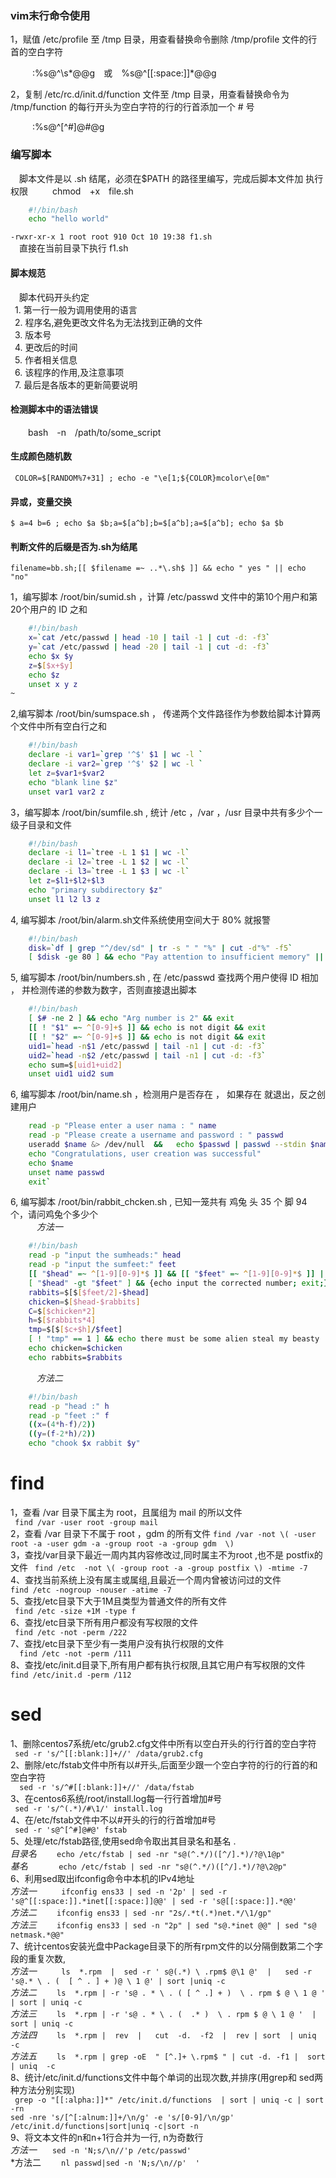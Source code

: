 ### vim末行命令使用

1，赋值 /etc/profile 至 /tmp 目录，用查看替换命令删除 /tmp/profile 文件的行首的空白字符     

&ensp;&ensp;&ensp;&ensp;&ensp;:%s@^\s*@@g&ensp;&ensp;或&ensp;&ensp;%s@^[[:space:]]*@@g   


2，复制  /etc/rc.d/init.d/function 文件至 /tmp 目录，用查看替换命令为 /tmp/function 的每行开头为空白字符的行的行首添加一个 # 号

&ensp;&ensp;&ensp;&ensp;&ensp;:%s@^[^#]@#@g

### 编写脚本
&ensp;&ensp;脚本文件是以 .sh 结尾，必须在$PATH 的路径里编写，完成后脚本文件加 执行权限 
&ensp;&ensp;&ensp;&ensp;&ensp;chmod&ensp;&ensp;+x&ensp;&ensp;file.sh
``` bash
    #!/bin/bash
    echo "hello world"
```
`-rwxr-xr-x 1 root root 910 Oct 10 19:38 f1.sh`   
&ensp;&ensp;直接在当前目录下执行 f1.sh

#### 脚本规范  
&ensp;&ensp;脚本代码开头约定   
&ensp;1. 第一行一般为调用使用的语言  
&ensp;2. 程序名,避免更改文件名为无法找到正确的文件   
&ensp;3. 版本号  
&ensp;4. 更改后的时间   
&ensp;5. 作者相关信息  
&ensp;6. 该程序的作用,及注意事项    
&ensp;7. 最后是各版本的更新简要说明    

#### 检测脚本中的语法错误   
&ensp;&ensp;&ensp;&ensp;bash&ensp;&ensp;-n&ensp;&ensp;/path/to/some_script


#### 生成颜色随机数   
` COLOR=$[RANDOM%7+31] ; echo -e "\e[1;${COLOR}mcolor\e[0m"`
#### 异或，变量交换
`$ a=4 b=6 ; echo $a $b;a=$[a^b];b=$[a^b];a=$[a^b]; echo $a $b`
#### 判断文件的后缀是否为.sh为结尾
`filename=bb.sh;[[ $filename =~ ..*\.sh$ ]] && echo " yes " || echo "no"`

1，编写脚本 /root/bin/sumid.sh ，计算 /etc/passwd 文件中的第10个用户和第20个用户的 ID 之和
``` bash
    #!/bin/bash
    x=`cat /etc/passwd | head -10 | tail -1 | cut -d: -f3`
    y=`cat /etc/passwd | head -20 | tail -1 | cut -d: -f3`
    echo $x $y
    z=$[$x+$y]
    echo $z
    unset x y z
~ 
```
2,编写脚本 /root/bin/sumspace.sh ， 传递两个文件路径作为参数给脚本计算两个文件中所有空白行之和
```bash
    #!/bin/bash
    declare -i var1=`grep '^$' $1 | wc -l `
    declare -i var2=`grep '^$' $2 | wc -l `
    let z=$var1+$var2
    echo "blank line $z"
    unset var1 var2 z
```
3，编写脚本 /root/bin/sumfile.sh , 统计 /etc ，/var ，/usr 目录中共有多少个一级子目录和文件
```bash
    #!/bin/bash
    declare -i l1=`tree -L 1 $1 | wc -l`
    declare -i l2=`tree -L 1 $2 | wc -l`
    declare -i l3=`tree -L 1 $3 | wc -l`
    let z=$l1+$l2+$l3
    echo "primary subdirectory $z"
    unset l1 l2 l3 z
```
4, 编写脚本 /root/bin/alarm.sh文件系统使用空间大于 80% 就报警
```bash
    #!/bin/bash
    disk=`df | grep "^/dev/sd" | tr -s " " "%" | cut -d"%" -f5`
    [ $disk -ge 80 ] && echo "Pay attention to insufficient memory" || echo "I can keep using it"
```
5, 编写脚本 /root/bin/numbers.sh , 在 /etc/passwd 查找两个用户使得 ID 相加 ， 并检测传递的参数为数字，否则直接退出脚本
```bash
    #!/bin/bash
    [ $# -ne 2 ] && echo "Arg number is 2" && exit
    [[ ! "$1" =~ ^[0-9]+$ ]] && echo is not digit && exit
    [[ ! "$2" =~ ^[0-9]+$ ]] && echo is not digit && exit
    uid1=`head -n$1 /etc/passwd | tail -n1 | cut -d: -f3`
    uid2=`head -n$2 /etc/passwd | tail -n1 | cut -d: -f3`
    echo sum=$[uid1+uid2]
    unset uid1 uid2 sum
```

6, 编写脚本 /root/bin/name.sh ，检测用户是否存在 ， 如果存在 就退出，反之创建用户
```bash
    read -p "Please enter a user nama : " name
    read -p "Please create a username and password : " passwd
    useradd $name &> /dev/null  &&   echo $passwd | passwd --stdin $name &> /dev/null ||  { echo "Users already exist" ; exit ;}
    echo "Congratulations, user creation was successful"
    echo $name 
    unset name passwd
    exit`
```
6, 编写脚本 /root/bin/rabbit_chcken.sh , 已知一笼共有 鸡兔 头 35 个 脚 94 个，请问鸡兔个多少个   
&ensp;&ensp;&ensp;&ensp;&ensp;&ensp;*方法一*
```bash
    #!/bin/bash
    read -p "input the sumheads:" head
    read -p "input the sumfeet:" feet
    [[ "$head" =~ ^[1-9][0-9]*$ ]] && [[ "$feet" =~ ^[1-9][0-9]*$ ]] || { echo wrong format; exit: }
    [ "$head" -gt "$feet" ] && {echo input the corrected number; exit;}
    rabbits=$[$[$feet/2]-$head]
    chicken=$[$head-$rabbits]
    C=$[$chicken*2]
    h=$[$rabbits*4]
    tmp=$[$[$c+$h]/$feet]
    [ ! "tmp" == 1 ] && echo there must be some alien steal my beasty
    echo chicken=$chicken
    echo rabbits=$rabbits
```   
&ensp;&ensp;&ensp;&ensp;&ensp;&ensp;*方法二*  
```bash
    #!/bin/bash
    read -p "head :" h
    read -p "feet :" f
    ((x=(4*h-f)/2))
    ((y=(f-2*h)/2))
    echo "chook $x rabbit $y"
```

# find
1，查看 /var 目录下属主为 root，且属组为 mail 的所以文件  
`  find /var -user root -group mail `     
2，查看 /var 目录下不属于 root ，gdm 的所有文件 
 ` find /var -not \( -user root -a -user gdm -a -group root -a -group gdm  \) `    
3，查找/var目录下最近一周内其内容修改过,同时属主不为root ,也不是 postfix的文件  ` find /etc  -not \( -group root -a -group postfix \) -mtime -7`    
4、查找当前系统上没有属主或属组,且最近一个周内曾被访问过的文件   
` find /etc -nogroup -nouser -atime -7 `    
5、查找/etc目录下大于1M且类型为普通文件的所有文件   
` find /etc -size +1M -type f`    
6、查找/etc目录下所有用户都没有写权限的文件  
` find /etc -not -perm /222`     
7、查找/etc目录下至少有一类用户没有执行权限的文件   
`  find /etc -not -perm /111`   
8、查找/etc/init.d目录下,所有用户都有执行权限,且其它用户有写权限的文件
`  find /etc/init.d -perm /112`     

# sed
1、删除centos7系统/etc/grub2.cfg文件中所有以空白开头的行行首的空白字符  
` sed -r 's/^[[:blank:]]+//' /data/grub2.cfg`       
2、删除/etc/fstab文件中所有以#开头,后面至少跟一个空白字符的行的行首的和空白字符      
`  sed -r 's/^#[[:blank:]]+//' /data/fstab`    
3、在centos6系统/root/install.log每一行行首增加#号  
` sed -r 's/^(.*)/#\1/' install.log`      
4、在/etc/fstab文件中不以#开头的行的行首增加#号    
` sed -r 's@^[^#]@#@' fstab`   
5、处理/etc/fstab路径,使用sed命令取出其目录名和基名 .  
*目录名* &ensp;&ensp;&ensp;` echo /etc/fstab | sed -nr "s@(^.*/)([^/].*)/?@\1@p"`   
*基名*&ensp;&ensp;&ensp;&ensp;&ensp;&ensp;` echo /etc/fstab | sed -nr "s@(^.*/)([^/].*)/?@\2@p"`       
6、利用sed取出ifconfig命令中本机的IPv4地址     
*方法一* &ensp;&ensp;&ensp;`  ifconfig ens33 | sed -n '2p' | sed -r 's@^[[:space:]].*inet[[:space:]]@@' | sed -r 's@[[:space:]].*@@'`      
*方法二* &ensp;&ensp;&ensp;` ifconfig ens33 | sed -nr "2s/.*t(.*)net.*/\1/gp"`       
*方法三* &ensp;&ensp;&ensp;` ifconfig ens33 | sed -n "2p" | sed "s@.*inet @@" | sed "s@ netmask.*@@"`        
7、统计centos安装光盘中Package目录下的所有rpm文件的以分隔倒数第二个字段的重复次数,    
*方法一* &ensp;&ensp;&ensp;`  ls  *.rpm  |  sed -r ' s@(.*) \ .rpm$ @\1 @'  |   sed -r  's@.* \ . (  [ ^ . ] + )@ \ 1 @' | sort |uniq -c`   
*方法二* &ensp;&ensp;&ensp;` ls  *.rpm | -r 's@ . * \ . ( [ ^ .] + )  \ . rpm $ @ \ 1 @ '  | sort | uniq -c`   
*方法三* &ensp;&ensp;&ensp;` ls  *.rpm | -r 's@ . * \ . (  .* )  \ . rpm $ @ \ 1 @ '  | sort | uniq -c`   
*方法四* &ensp;&ensp;&ensp;` ls  *.rpm |  rev  |   cut  -d.  -f2  |  rev | sort  | uniq  -c`   
*方法五* &ensp;&ensp;&ensp;` ls  *.rpm | grep -oE  " [^.]+ \.rpm$ " | cut -d. -f1 |  sort  | uniq  -c`   
8、统计/etc/init.d/functions文件中每个单词的出现次数,并排序(用grep和 sed两种方法分别实现)   
`  grep -o "[[:alpha:]]*" /etc/init.d/functions  | sort | uniq -c | sort -rn `     
` sed -nre 's/[^[:alnum:]]+/\n/g' -e 's/[0-9]/\n/gp' /etc/init.d/functions|sort|uniq -c|sort -n `   
9、将文本文件的n和n+1行合并为一行, n为奇数行  
*方法一* &ensp;&ensp;&ensp;`sed -n 'N;s/\n//'p /etc/passwd'`        
*方法二 &ensp;&ensp;&ensp;` nl passwd|sed -n 'N;s/\n//p'  '`    